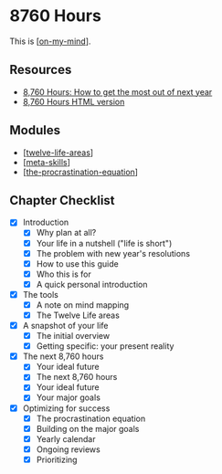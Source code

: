 8760 Hours
===

This is [[on-my-mind]].

Resources
---

- [8,760 Hours: How to get the most out of next year][1]
- [8,760 Hours HTML version][2]

<!-- Links -->
[1]: https://alexvermeer.com/8760hours/
[2]: https://letharion.github.io/8760hours/#introduction

<!-- Links end -->


Modules
---

- [[twelve-life-areas]]
- [[meta-skills]]
- [[the-procrastination-equation]]

Chapter Checklist
---

- [x] Introduction
    - [x] Why plan at all?
    - [x] Your life in a nutshell ("life is short")
    - [x] The problem with new year's resolutions
    - [x] How to use this guide
    - [x] Who this is for
    - [x] A quick personal introduction
- [x] The tools
    - [x] A note on mind mapping
    - [x] The Twelve Life areas
- [x] A snapshot of your life
    - [x] The initial overview
    - [x] Getting specific: your present reality
- [x] The next 8,760 hours
    - [x] Your ideal future
    - [x] The next 8,760 hours
    - [x] Your ideal future
    - [x] Your major goals
- [x] Optimizing for success
    - [x] The procrastination equation
    - [x] Building on the major goals
    - [x] Yearly calendar
    - [x] Ongoing reviews
    - [x] Prioritizing

[//begin]: # "Autogenerated link references for markdown compatibility"
[on-my-mind]: ../../../on-my-mind.md "On My Mind"
[twelve-life-areas]: twelve-life-areas.md "Twelve Life Areas"
[meta-skills]: meta-skills.md "Meta Skills"
[the-procrastination-equation]: the-procrastination-equation.md "The Procrastination Equation"
[//end]: # "Autogenerated link references"
[//begin]: # "Autogenerated link references for markdown compatibility"
[on-my-mind]: ../../../on-my-mind.md "On My Mind"
[twelve-life-areas]: twelve-life-areas.md "Twelve Life Areas"
[meta-skills]: meta-skills.md "Meta Skills"
[the-procrastination-equation]: the-procrastination-equation.md "The Procrastination Equation"
[//end]: # "Autogenerated link references"
